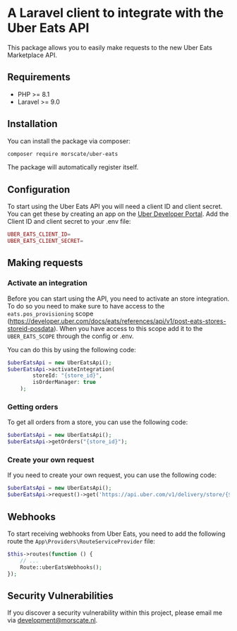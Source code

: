 # A Laravel client to integrate with the Uber Eats API
This package allows you to easily make requests to the new Uber Eats Marketplace API.

## Requirements

- PHP >= 8.1
- Laravel >= 9.0

## Installation

You can install the package via composer:

```bash
composer require morscate/uber-eats
```

The package will automatically register itself.

## Configuration
To start using the Uber Eats API you will need a client ID and client secret. You can get these by creating an app on the [Uber Developer Portal](https://developer.uber.com/dashboard/).
Add the Client ID and client secret to your .env file:
```php
UBER_EATS_CLIENT_ID=
UBER_EATS_CLIENT_SECRET=
```

## Making requests
### Activate an integration
Before you can start using the API, you need to activate an store integration. To do so you need to make sure to have access to the `eats.pos_provisioning` scope (https://developer.uber.com/docs/eats/references/api/v1/post-eats-stores-storeid-posdata). When you have access to this scope add it to the `UBER_EATS_SCOPE` through the config or .env.

You can do this by using the following code:
```php
$uberEatsApi = new UberEatsApi();
$uberEatsApi->activateIntegration(
        storeId: "{store_id}",
        isOrderManager: true
    );
```

### Getting orders
To get all orders from a store, you can use the following code:
```php
$uberEatsApi = new UberEatsApi();
$uberEatsApi->getOrders("{store_id}");
```

### Create your own request
If you need to create your own request, you can use the following code:
```php
$uberEatsApi = new UberEatsApi();
$uberEatsApi->request()->get('https://api.uber.com/v1/delivery/store/{$storeId}/orders');
```

## Webhooks
To start receiving webhooks from Uber Eats, you need to add the following route the `App\Providers\RouteServiceProvider` file:
```php
$this->routes(function () {
    // ...
    Route::uberEatsWebhooks();
});
```

## Security Vulnerabilities

If you discover a security vulnerability within this project, please email me via [development@morscate.nl](mailto:development@morscate.nl).
